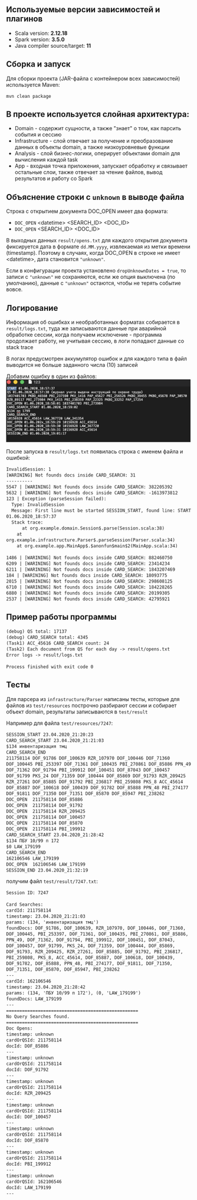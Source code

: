## Используемые версии зависимостей и плагинов

- Scala version: **2.12.18**  
- Spark version: **3.5.0**  
- Java compiler source/target: **11**

## Сборка и запуск

Для сборки проекта (JAR-файла с контейнером всех зависимостей) используется Maven:
```
mvn clean package
```

## В проекте используется слойная архитектура:

- Domain - содержит сущности, а также "знает" о том, как парсить события и сессию
- Infrastructure - слой отвечает за получение и преобразование данных в объекты domain, а также низкоуровневые функции
- Analysis - слой бизнес-логики, оперирует объектами domain для вычисления каждой task
- App - входная точка приложения, запускает обработку и связывает остальные слои, также отвечает за чтение файлов, вывод результатов и работу со Spark


## Объяснение строки с `unknown` в выводе файла

Строка с открытием документа DOC_OPEN имеет два формата:
- `DOC_OPEN` <dаtetime> <SEARCH_ID> <DOC_ID>
- `DOC_OPEN` <SEARCH_ID> <DOC_ID>

В выходных данных `result/opens.txt` для каждого открытия документа фиксируется дата в формате `dd.MM.yyyy`, извлекаемая из метки времени (timestamp). Поэтому в случаях, когда DOC_OPEN в строке не имеет <dаtetime>, дата становится `"unknown"`.

Если в конфигурации проекта установлено `dropUnknownDates = true`, то записи с `"unknown"` не сохраняются, если же опция выключена (по умолчанию), данные с `"unknown"` остаются, чтобы не терять событие вовсе.

## Логирование

Информация об ошибках и необработанных форматах собирается в `result/logs.txt`, туда же записываются данные при аварийной обработке сессии, когда получаем исключение - программа продолжает работу, не учитывая сессию, в логи попадают данные со stack trace

В логах предусмотрен аккумулятор ошибок и для каждого типа в файл выводится не больше заданного числа (10) записей

Добавим ошибку в один из файлов:
<img src="images/screenshot-123.png" alt="Скриншот" width="500"/>

После запуска в `result/logs.txt` появилась строка с именем файла и ошибкой:
```
InvalidSession: 1
[WARINING] Not founds docs inside CARD_SEARCH: 31
----------
5547 | [WARINING] Not founds docs inside CARD_SEARCH: 382205392
5632 | [WARINING] Not founds docs inside CARD_SEARCH: -1613973812
123 | Exception (parseSession failed):
  Type: InvalidSession
  Message: First line must be started SESSION_START, found line: START 01.06.2020_18:57:37
  Stack trace:
      at org.example.domain.Session$.parse(Session.scala:38)
    at org.example.infrastructure.Parser$.parseSession(Parser.scala:34)
    at org.example.app.MainApp$.$anonfun$main$2(MainApp.scala:34)

1486 | [WARINING] Not founds docs inside CARD_SEARCH: 882460750
6209 | [WARINING] Not founds docs inside CARD_SEARCH: 23414234
6211 | [WARINING] Not founds docs inside CARD_SEARCH: 1843207469
184 | [WARINING] Not founds docs inside CARD_SEARCH: 18093775
2015 | [WARINING] Not founds docs inside CARD_SEARCH: 298608125
6710 | [WARINING] Not founds docs inside CARD_SEARCH: 184228265
6880 | [WARINING] Not founds docs inside CARD_SEARCH: 20199305
2537 | [WARINING] Not founds docs inside CARD_SEARCH: 42795921

```

## Пример работы программы
```
(debug) QS total: 17137
(debug) CARD_SEARCH total: 4345
(Task1) ACC_45616 CARD_SEARCH count: 24
(Task2) Each document from QS for each day -> result/opens.txt
Error logs -> result/logs.txt

Process finished with exit code 0
```

## Тесты

Для парсера из `infrastructure/Parser` написаны тесты, которые для файлов из `test/resources` построчно разбирают сессии и собирает объект domain, результаты записываются в `test/result`

Например для файла `test/resources/7247`:
```
SESSION_START 23.04.2020_21:20:23
CARD_SEARCH_START 23.04.2020_21:21:03
$134 инвентаризация тмц
CARD_SEARCH_END 
211758114 DOF_91786 DOF_100639 RZR_107970 DOF_100446 DOF_71360 DOF_100445 PBI_253397 DOF_71361 DOF_100435 PBI_270861 DOF_85886 PPN_49 DOF_71362 DOF_91794 PBI_199912 DOF_100451 DOF_87043 DOF_100457 DOF_91799 PKS_24 DOF_71359 DOF_100444 DOF_85869 DOF_91793 RZR_209425 RZR_27261 DOF_85885 DOF_91792 PBI_236817 PBI_259808 PKS_8 ACC_45614 DOF_85887 DOF_100618 DOF_100439 DOF_91782 DOF_85888 PPN_48 PBI_274177 DOF_91811 DOF_71350 DOF_71351 DOF_85870 DOF_85947 PBI_238262
DOC_OPEN  211758114 DOF_85886
DOC_OPEN  211758114 DOF_91792
DOC_OPEN  211758114 RZR_209425
DOC_OPEN  211758114 DOF_100457
DOC_OPEN  211758114 DOF_85870
DOC_OPEN  211758114 PBI_199912
CARD_SEARCH_START 23.04.2020_21:28:42
$134 ПБУ 10/99 п 172
$0 LAW_179199
CARD_SEARCH_END 
162106546 LAW_179199
DOC_OPEN  162106546 LAW_179199
SESSION_END 23.04.2020_21:32:19
```

получим файл `test/result/7247.txt`:
```
Session ID: 7247

Card Searches:
cardId: 211758114
timestamp: 23.04.2020_21:21:03
params: (134, 'инвентаризация тмц')
foundDocs: DOF_91786, DOF_100639, RZR_107970, DOF_100446, DOF_71360, DOF_100445, PBI_253397, DOF_71361, DOF_100435, PBI_270861, DOF_85886, PPN_49, DOF_71362, DOF_91794, PBI_199912, DOF_100451, DOF_87043, DOF_100457, DOF_91799, PKS_24, DOF_71359, DOF_100444, DOF_85869, DOF_91793, RZR_209425, RZR_27261, DOF_85885, DOF_91792, PBI_236817, PBI_259808, PKS_8, ACC_45614, DOF_85887, DOF_100618, DOF_100439, DOF_91782, DOF_85888, PPN_48, PBI_274177, DOF_91811, DOF_71350, DOF_71351, DOF_85870, DOF_85947, PBI_238262
---
cardId: 162106546
timestamp: 23.04.2020_21:28:42
params: (134, 'ПБУ 10/99 п 172'), (0, 'LAW_179199')
foundDocs: LAW_179199
---
==================================================
No Query Searches found.
==================================================
Doc Opens:
timestamp: unknown
cardOrQSId: 211758114
docId: DOF_85886
---
timestamp: unknown
cardOrQSId: 211758114
docId: DOF_91792
---
timestamp: unknown
cardOrQSId: 211758114
docId: RZR_209425
---
timestamp: unknown
cardOrQSId: 211758114
docId: DOF_100457
---
timestamp: unknown
cardOrQSId: 211758114
docId: DOF_85870
---
timestamp: unknown
cardOrQSId: 211758114
docId: PBI_199912
---
timestamp: unknown
cardOrQSId: 162106546
docId: LAW_179199
---
```
